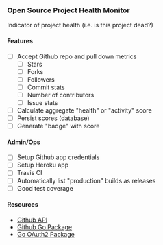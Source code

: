 ### Open Source Project Health Monitor

Indicator of project health (i.e. is this project dead?)

#### Features

- [ ] Accept Github repo and pull down metrics 
    - [ ] Stars
    - [ ] Forks
    - [ ] Followers
    - [ ] Commit stats
    - [ ] Number of contributors
    - [ ] Issue stats
- [ ] Calculate aggregate "health" or "activity" score
- [ ] Persist scores (database)
- [ ] Generate "badge" with score

#### Admin/Ops

- [ ] Setup Github app credentials
- [ ] Setup Heroku app
- [ ] Travis CI
- [ ] Automatically list "production" builds as releases
- [ ] Good test coverage

#### Resources

* [Github API](https://developer.github.com/v3/)
* [Github Go Package](https://github.com/google/go-github)
* [Go OAuth2 Package](https://github.com/golang/oauth2)
